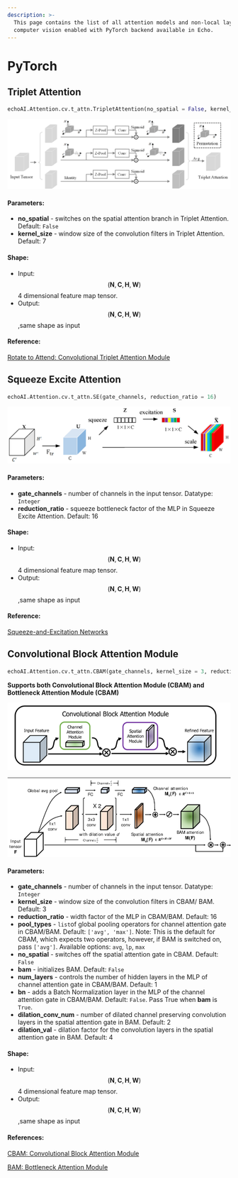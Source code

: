 ```yaml
---
description: >-
  This page contains the list of all attention models and non-local layers for
  computer vision enabled with PyTorch backend available in Echo.
---
```


# PyTorch

## Triplet Attention

```python
echoAI.Attention.cv.t_attn.TripletAttention(no_spatial = False, kernel_size = 7)
```

![Triplet Attention](../../.gitbook/assets/triplet.png)

#### Parameters: <a id="triplet-parameters"></a>

* **no\_spatial** - switches on the spatial attention branch in Triplet Attention. Default: `False`
* **kernel\_size** - window size of the convolution filters in Triplet Attention. Default: 7

#### Shape: <a id="triplet-shape"></a>

* Input:$$(\mathbf{N}, \mathbf{C}, \mathbf{H}, \mathbf{W})$$4 dimensional feature map tensor.
* Output:$$(\mathbf{N}, \mathbf{C}, \mathbf{H}, \mathbf{W})$$,same shape as input

#### Reference: <a id="triplet-reference"></a>

[Rotate to Attend: Convolutional Triplet Attention Module](https://arxiv.org/abs/2010.03045)

## Squeeze Excite Attention

```python
echoAI.Attention.cv.t_attn.SE(gate_channels, reduction_ratio = 16)
```

![Squeeze Excite Attention](../../.gitbook/assets/electronics-08-00385-g001.png)

#### Parameters: <a id="se-parameters"></a>

* **gate\_channels** - number of channels in the input tensor. Datatype: `Integer`
* **reduction\_ratio** - squeeze bottleneck factor of the MLP in Squeeze Excite Attention. Default: 16

#### Shape: <a id="se-shape"></a>

* Input:$$(\mathbf{N}, \mathbf{C}, \mathbf{H}, \mathbf{W})$$4 dimensional feature map tensor.
* Output:$$(\mathbf{N}, \mathbf{C}, \mathbf{H}, \mathbf{W})$$,same shape as input

#### Reference: <a id="se-reference"></a>

[Squeeze-and-Excitation Networks](https://arxiv.org/abs/1709.01507)

## Convolutional Block Attention Module 

```python
echoAI.Attention.cv.t_attn.CBAM(gate_channels, kernel_size = 3, reduction_ratio = 16, pool_types = ['avg', 'max'], no_spatial = False, bam = False, num_layers = 1, bn = False, dilation_conv_num = 2, dilation_val = 4)
```

 **Supports both Convolutional Block Attention Module \(CBAM\) and Bottleneck Attention Module \(CBAM\)**

![](../../.gitbook/assets/x1.png)

![Convolutional Block Attention Module and Bottleneck Attention Module](../../.gitbook/assets/5-figure2-1.png)

#### Parameters: <a id="se-parameters"></a>

* **gate\_channels** - number of channels in the input tensor. Datatype: `Integer`
* **kernel\_size** - window size of the convolution filters in CBAM/ BAM. Default: 3
* **reduction\_ratio** - width factor of the MLP in CBAM/BAM. Default: 16
* **pool\_types** - `list`of global pooling operators for channel attention gate in CBAM/BAM. Default: `['avg', 'max']`. Note: This is the default for CBAM, which expects two operators, however, if BAM is switched on, pass `['avg']`. Available options: `avg`, `lp`, `max`
* **no\_spatial** - switches off the spatial attention gate in CBAM. Default: `False`
* **bam** - initializes BAM. Default: `False`
* **num\_layers** - controls the number of hidden layers in the MLP of channel attention gate in CBAM/BAM. Default: 1
* **bn** - adds a Batch Normalization layer in the MLP of the channel attention gate in CBAM/BAM. Default: `False`. Pass True when **bam** is `True`.
* **dilation\_conv\_num** - number of dilated channel preserving convolution layers in the spatial attention gate in BAM. Default: 2
* **dilation\_val** - dilation factor for the convolution layers in the spatial attention gate in BAM. Default: 4

#### Shape: <a id="cbam-shape"></a>

* Input:$$(\mathbf{N}, \mathbf{C}, \mathbf{H}, \mathbf{W})$$4 dimensional feature map tensor.
* Output:$$(\mathbf{N}, \mathbf{C}, \mathbf{H}, \mathbf{W})$$,same shape as input

#### References: <a id="cbam-references"></a>

[CBAM: Convolutional Block Attention Module](https://arxiv.org/abs/1807.06521)

[BAM: Bottleneck Attention Module](https://arxiv.org/abs/1807.06514)

